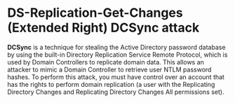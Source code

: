 # DS-Replication-Get-Changes (Extended Right) **DCSync attack**
**DCSync** is a technique for stealing the Active Directory password database by using the built-in Directory Replication Service Remote Protocol, which is used by Domain Controllers to replicate domain data. This allows an attacker to mimic a Domain Controller to retrieve user NTLM password hashes.
To perform this attack, you must have control over an account that has the rights to perform domain replication (a user with the Replicating Directory Changes and Replicating Directory Changes All permissions set).
